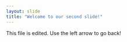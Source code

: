 ```yaml
---
layout: slide
title: "Welcome to our second slide!"
---
```

This file is edited.
Use the left arrow to go back!
